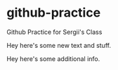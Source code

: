 # github-practice
Github Practice for Sergii's Class


Hey here's some new text and stuff.


Hey here's some additional info.